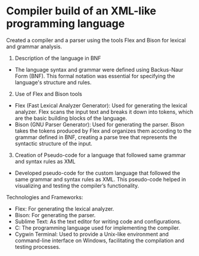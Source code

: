 # Compiler build of an XML-like programming language

Created a compiler and a parser using the tools Flex and Bison for lexical and grammar
analysis.

1. Description of the language in BNF
* The language syntax and grammar were defined using Backus-Naur Form (BNF). This formal notation was essential for specifying the language's structure and rules.
2. Use of Flex and Bison tools
* Flex (Fast Lexical Analyzer Generator): Used for generating the lexical analyzer. Flex scans the input text and breaks it down into tokens, which are the basic building blocks of the language.
* Bison (GNU Parser Generator): Used for generating the parser. Bison takes the tokens produced by Flex and organizes them according to the grammar defined in BNF, creating a parse tree that represents the syntactic structure of the input.
3. Creation of Pseudo-code for a language that followed same grammar and syntax rules as XML
* Developed pseudo-code for the custom language that followed the same grammar and syntax rules as XML. This pseudo-code helped in visualizing and testing the compiler’s functionality.

Technologies and Frameworks:
* Flex: For generating the lexical analyzer.
* Bison: For generating the parser.
* Sublime Text: As the text editor for writing code and configurations.
* C: The programming language used for implementing the compiler.
* Cygwin Terminal: Used to provide a Unix-like environment and command-line interface on Windows, facilitating the compilation and testing processes.


